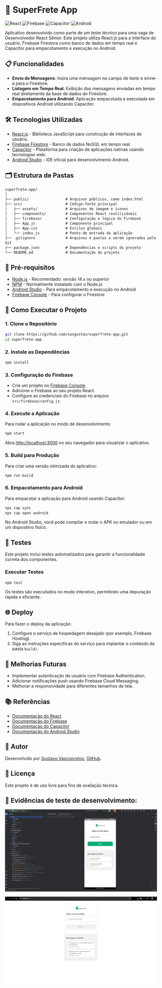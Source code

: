 # 🚀 SuperFrete App

![React](https://img.shields.io/badge/React-17.0.2-61DAFB?logo=react) ![Firebase](https://img.shields.io/badge/Firebase-9.6.1-FFCA28?logo=firebase) ![Capacitor](https://img.shields.io/badge/Capacitor-3.0.2-1195E3?logo=capacitor) ![Android](https://img.shields.io/badge/Android-API%2030-3DDC84?logo=android)

Aplicativo desenvolvido como parte de um teste técnico para uma vaga de Desenvolvedor React Sênior. Este projeto utiliza React.js para a interface do usuário, Firebase Firestore como banco de dados em tempo real e Capacitor para empacotamento e execução no Android.

## 📋 Funcionalidades

- **Envio de Mensagens**: Insira uma mensagem no campo de texto e envie-a para o Firestore.
- **Listagem em Tempo Real**: Exibição das mensagens enviadas em tempo real diretamente da base de dados do Firestore.
- **Empacotamento para Android**: Aplicação empacotada e executada em dispositivos Android utilizando Capacitor.

## 🛠️ Tecnologias Utilizadas

- [React.js](https://reactjs.org/) - Biblioteca JavaScript para construção de interfaces de usuário.
- [Firebase Firestore](https://firebase.google.com/docs/firestore) - Banco de dados NoSQL em tempo real.
- [Capacitor](https://capacitorjs.com/) - Plataforma para criação de aplicações nativas usando tecnologias web.
- [Android Studio](https://developer.android.com/studio) - IDE oficial para desenvolvimento Android.

## 🗂️ Estrutura de Pastas

```plaintext
superfrete-app/
│
├── public/                 # Arquivos públicos, como index.html
├── src/                    # Código-fonte principal
│   ├── assets/             # Arquivos de imagem e ícones
│   ├── components/         # Componentes React reutilizáveis
│   ├── firebase/           # Configuração e lógica do Firebase
│   ├── App.js              # Componente principal
│   ├── App.css             # Estilos globais
│   └── index.js            # Ponto de entrada da aplicação
├── .gitignore              # Arquivos e pastas a serem ignorados pelo Git
├── package.json            # Dependências e scripts do projeto
└── README.md               # Documentação do projeto
```

## 🔧 Pré-requisitos

- [Node.js](https://nodejs.org/en/download/) - Recomendado: versão 14.x ou superior
- [NPM](https://www.npmjs.com/get-npm) - Normalmente instalado com o Node.js
- [Android Studio](https://developer.android.com/studio) - Para empacotamento e execução no Android
- [Firebase Console](https://console.firebase.google.com/) - Para configurar o Firestore

## 🚀 Como Executar o Projeto

### 1. Clone o Repositório

```bash
git clone https://github.com/sasgustav/superfrete-app.git
cd superfrete-app
```

### 2. Instale as Dependências

```bash
npm install
```

### 3. Configuração do Firebase

- Crie um projeto no [Firebase Console](https://console.firebase.google.com/).
- Adicione o Firebase ao seu projeto React.
- Configure as credenciais do Firebase no arquivo `src/firebase/config.js`.

### 4. Execute a Aplicação

Para rodar a aplicação no modo de desenvolvimento:

```bash
npm start
```

Abra [http://localhost:3000](http://localhost:3000) no seu navegador para visualizar o aplicativo.

### 5. Build para Produção

Para criar uma versão otimizada do aplicativo:

```bash
npm run build
```

### 6. Empacotamento para Android

Para empacotar a aplicação para Android usando Capacitor:

```bash
npx cap sync
npx cap open android
```

No Android Studio, você pode compilar e rodar o APK no emulador ou em um dispositivo físico.

## 🧪 Testes

Este projeto inclui testes automatizados para garantir a funcionalidade correta dos componentes.

### Executar Testes

```bash
npm test
```

Os testes são executados no modo interativo, permitindo uma depuração rápida e eficiente.

## 🌐 Deploy

Para fazer o deploy da aplicação:

1. Configure o serviço de hospedagem desejado (por exemplo, Firebase Hosting).
2. Siga as instruções específicas do serviço para implantar o conteúdo da pasta `build/`.

## 🚧 Melhorias Futuras

- Implementar autenticação de usuário com Firebase Authentication.
- Adicionar notificações push usando Firebase Cloud Messaging.
- Melhorar a responsividade para diferentes tamanhos de tela.

## 📚 Referências

- [Documentação do React](https://reactjs.org/docs/getting-started.html)
- [Documentação do Firebase](https://firebase.google.com/docs)
- [Documentação do Capacitor](https://capacitorjs.com/docs)
- [Documentação do Android Studio](https://developer.android.com/studio/intro)

## 👤 Autor

Desenvolvido por [Gustavo Vasconcelos](https://www.linkedin.com/in/gustavo-vasconcelos-software-engineer/), [GitHub](https://github.com/sasgustav).

## 📄 Licença

Este projeto é de uso livre para fins de avaliação técnica.

## 🧪 Evidências de teste de desenvolvimento:

![alt text](image.png)

![alt text](image-2.png)